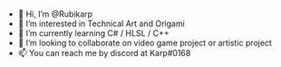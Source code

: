 - 👋 Hi, I’m @Rubikarp
- 👀 I’m interested in Technical Art and Origami
- 🌱 I’m currently learning C# / HLSL / C++
- 💞️ I’m looking to collaborate on video game project or artistic project
- 📫 You can reach me by discord at Karp#0168
